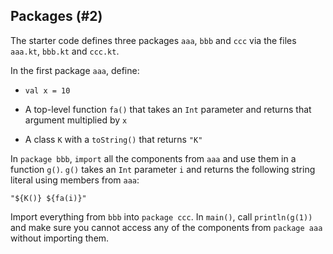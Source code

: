 ## Packages (#2)

The starter code defines three packages `aaa`, `bbb` and `ccc` via the files
`aaa.kt`, `bbb.kt` and `ccc.kt`.

In the first package `aaa`, define:

- `val x = 10`

- A top-level function `fa()` that takes an `Int` parameter and returns that
argument multiplied by `x`

- A class `K` with a `toString()` that returns `"K"`

In `package bbb`, `import` all the components from `aaa` and use them in a
function `g()`. `g()` takes an `Int` parameter `i` and returns the following
string literal using members from `aaa`:

```
"${K()} ${fa(i)}"
```

Import everything from `bbb` into `package ccc`. In `main()`, call
`println(g(1))` and make sure you cannot access any of the components from
`package aaa` without importing them.